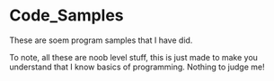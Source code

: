 # Code_Samples

These are soem program samples that I have did.

To note, all these are noob level stuff, this is just made to make you understand that I know basics of programming. 
Nothing to judge me!
